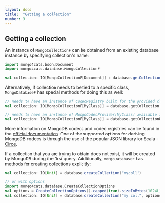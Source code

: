 ```yaml
---
layout: docs
title:  "Getting a collection"
number: 3
---
```


## Getting a collection

An instance of `MongoCollectionF` can be obtained from an existing database instance by specifying collection's name:

```scala
import mongo4cats.bson.Document
import mongo4cats.database.MongoCollectionF

val collection: IO[MongoCollectionF[Document]] = database.getCollection("mycoll")
```

Alternatively, if collection needs to be tied to a specific class, `MongoDatabaseF` has special methods for doing this as well:

```scala
// needs to have an instance of CodecRegistry built for the provided class
val collection: IO[MongoCollectionF[MyClass]] = database.getCollection[MyClass]("mycoll", myClassCodecRegistry)

// needs to have an instance of MongoCodecProvider[MyClass] available in the implicit scope
val collection: IO[MongoCollectionF[MyClass]] = database.getCollectionWithCodec[MyClass]("mycoll")
```
More information on MongoDB codecs and codec registries can be found in the [official documentation](https://docs.mongodb.com/drivers/java/sync/current/fundamentals/data-formats/codecs/).
One of the supported options for deriving MongoDB codecs is through the use of the popular JSON library for Scala - [Circe](../circe.html).

If a collection that you are trying to obtain does not exist, it will be created by MongoDB during the first query. Additionally, `MongoDatabaseF` has methods for creating collections explicitly:
```scala
val collection: IO[Unit] = database.createCollection("mycoll")

// or with options
import mongo4cats.database.CreateCollectionOptions
val options = CreateCollectionOptions().capped(true).sizeInBytes(1024L)
val collection: IO[Unit] = database.createCollection("my coll", options)
```
